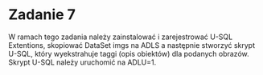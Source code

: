 # Zadanie 7

W ramach tego zadania należy zainstalować i zarejestrować U-SQL Extentions, skopiować DataSet imgs na ADLS a następnie stworzyć skrypt U-SQL, który wyekstrahuje taggi (opis obiektów) dla podanych obrazów. Skrypt U-SQL należy uruchomić na ADLU=1.